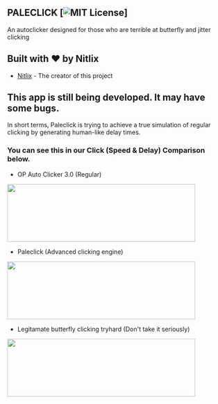 ## PALECLICK [![MIT License](https://img.shields.io/badge/LICENSE-MIT-brightgreen?style=for-the-badge)]

An autoclicker designed for those who are terrible at butterfly and jitter clicking
## Built with ❤️ by Nitlix



* [Nitlix](https://github.com/nitlix) - The creator of this project

## This app is still being developed. It may have some bugs.

In short terms, Paleclick is trying to achieve a true simulation of regular clicking by generating human-like delay times.

### You can see this in our Click (Speed & Delay) Comparison below.

* OP Auto Clicker 3.0 (Regular)
<img src="https://user-images.githubusercontent.com/66027553/155401193-403e7938-def9-44f0-b93a-d43aec27a29a.png" width="433" height="133">

* Paleclick (Advanced clicking engine)
<img src="https://user-images.githubusercontent.com/66027553/155401334-93931cf9-9638-4b29-b8b4-36fbdfa6f8d7.png" width="433" height="133">

* Legitamate butterfly clicking tryhard (Don't take it seriously)

<img src="https://user-images.githubusercontent.com/66027553/155401670-a0279457-b245-4aee-a5aa-46b7080450a6.png" width="433" height="133">
